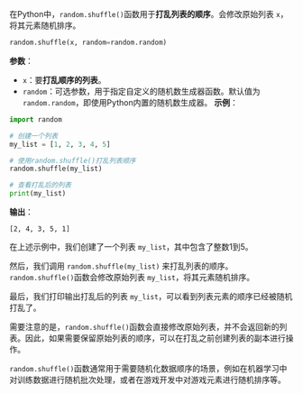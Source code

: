 在Python中，`random.shuffle()`函数用于**打乱列表的顺序**。会修改原始列表 `x`，将其元素随机排序。
```python
random.shuffle(x, random=random.random)
```
**参数**：
- `x`：要**打乱顺序的列表**。
- `random`：可选参数，用于指定自定义的随机数生成器函数。默认值为`random.random`，即使用Python内置的随机数生成器。
**示例**：
```python
import random

# 创建一个列表
my_list = [1, 2, 3, 4, 5]

# 使用random.shuffle()打乱列表顺序
random.shuffle(my_list)

# 查看打乱后的列表
print(my_list)
```

**输出**：
```
[2, 4, 3, 5, 1]
```

在上述示例中，我们创建了一个列表 `my_list`，其中包含了整数1到5。

然后，我们调用 `random.shuffle(my_list)` 来打乱列表的顺序。`random.shuffle()`函数会修改原始列表 `my_list`，将其元素随机排序。

最后，我们打印输出打乱后的列表 `my_list`，可以看到列表元素的顺序已经被随机打乱了。

需要注意的是，`random.shuffle()`函数会直接修改原始列表，并不会返回新的列表。因此，如果需要保留原始列表的顺序，可以在打乱之前创建列表的副本进行操作。

`random.shuffle()`函数通常用于需要随机化数据顺序的场景，例如在机器学习中对训练数据进行随机批次处理，或者在游戏开发中对游戏元素进行随机排序等。